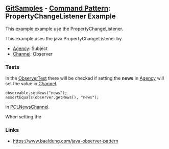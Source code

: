## [GitSamples](/../../tree/master) - [Command Pattern](/../../tree/java-design-pattern/test/samples/behavioural/observer): PropertyChangeListener Example

This example example use the PropertyChangeListener.

This example uses the java PropertyChangeListener by
* [Agency](Agency.java): Subject
* [Channel](Channel.java): Observer

### Tests
In the [ObserverTest](ObserverTest.java) there
will be checked if setting the **news** in
[Agency](Agency.java) will set the value in [Channel](Channel.java).

    observable.setNews("news");
    assertEquals(observer.getNews(), "news");
in 
[PCLNewsChannel](PCLNewsChannel.java).

When setting the 
### Links
* https://www.baeldung.com/java-observer-pattern
